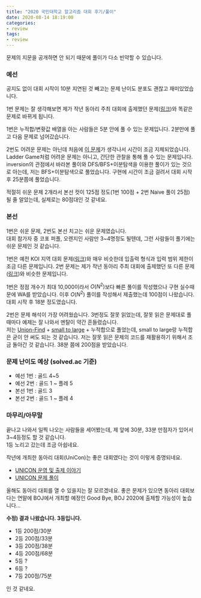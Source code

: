 ```yaml
---
title: "2020 국민대학교 알고리즘 대회 후기/풀이"
date: 2020-08-14 18:19:00
categories:
- review
tags:
- review
---
```


문제의 지문을 공개하면 안 되기 때문에 풀이가 다소 빈약할 수 있습니다.

### 예선
공지도 없이 대회 시작이 10분 지연된 것 빼고는 문제 난이도 분포도 괜찮고 재미있었습니다.

1번 문제는 잘 생각해보면 제가 작년 동아리 주최 대회에 출제했던 문제([링크](https://codeup.kr/problem.php?id=3095))와 똑같은 문제로 바뀌게 됩니다.

1번은 누적합/변홧값 배열을 아는 사람들은 5분 안에 풀 수 있는 문제입니다. 2분만에 풀고 다음 문제로 넘어갔습니다.

2번도 어려운 문제는 아닌데 처음에 [이 문제](https://www.acmicpc.net/problem/17971)가 생각나서 시간이 조금 지체되었습니다. Ladder Game처럼 어려운 문제는 아니고, 간단한 관찰을 통해 풀 수 있는 문제입니다.<br>
inversion의 관점에서 바라본 풀이와 DFS/BFS+이분탐색을 이용한 풀이가 있는 것으로 아는데, 저는 BFS+이분탐색으로 풀었습니다. 구현에 시간이 조금 걸려서 대회 시작 후 25분쯤에 풀었습니다.

적절히 쉬운 문제 2개라서 본선 컷이 125점 정도(1번 100점 + 2번 Naive 풀이 25점) 될 줄 알았는데, 실제로는 80점대인 것 같네요.

### 본선
1번은 쉬운 문제, 2번도 본선 치고는 쉬운 문제였습니다.<br>
대회 참가자 중 코포 퍼플, 오렌지인 사람만 3~4명정도 될텐데, 그런 사람들이 풀기에는 쉬운 문제인 것 같습니다.

1번은 예전 KOI 지역 대회 문제([링크](https://www.acmicpc.net/problem/10159))와 매우 비슷한데 입출력 형식과 입력 범위 제한이 조금 다른 문제입니다.
2번 문제는 제가 작년 동아리 주최 대회에 출제했던 또 다른 문제([링크](https://www.acmicpc.net/problem/17469))와 비슷한 문제입니다.

1번은 정점 개수가 최대 10,000이라서 $O(N^2)$보다 빠른 풀이를 작성했으나 구현 실수때문에 WA를 받았습니다. 이후 $O(N^2)$ 풀이를 작성해서 제출했는데 100점이 나왔습니다. 대회 시작 후 18분 정도였습니다.

2번은 문제 해석이 가장 어려웠습니다. 3번정도 잘못 읽었는데, 잘못 읽은 문제대로 풀 때마다 예제는 잘 나와서 멘탈이 약간 흔들렸습니다.<br>
저는 [Union-Find](/medium-algorithm/2019/01/01/UnionFind1/) + [small to large](/medium-algorithm/2019/09/23/small-to-large/) + 누적합으로 풀었는데, small to large랑 누적합은 굳이 안 써도 되는 것 같습니다. 저는 잘못 읽은 문제의 코드를 재활용하기 위해서 조금 돌아간 것 같습니다. 38분 쯤에 200점을 받았습니다.

### 문제 난이도 예상 (solved.ac 기준)
* 예선 1번 : 골드 4~5
* 예선 2번 : 골드 1 ~ 플레 5
* 본선 1번 : 골드 3
* 본선 2번 : 골드 1 ~ 플레 4

### 마무리/아무말
끝나고 나와서 일찍 나오는 사람들을 세어봤는데, 제 앞에 30분, 33분 만점자가 있어서 3~4등정도 할 것 같습니다.<bR>
1등 노리고 갔는데 조금 아쉽네요.

작년에 개최한 동아리 대회(UniCon)는 좋은 대회였다는 것이 이렇게 증명되네요.
* [UNICON 운영 및 출제 이야기](/review/2019/09/08/2019UniCon-Story/)
* [UNICON 문제 풀이](/sunrin-ps/2019/09/08/UniCon-Solution/)

올해도 동아리 대회를 열 수 있을지는 잘 모르겠네요. 좋은 문제가 있으면 동아리 대회보다는 연말에 BOJ에서 개최할 예정인 Good Bye, BOJ 2020에 출제할 가능성이 높습니다...

**수정) 결과 나왔습니다. 3등입니다.**
* 1등 200점/30분
* 2등 200점/33분
* 3등 200점/38분
* 4등 200점/68분
* 5등 ?
* 6등 ?
* 7등 200점/75분

인 것 같네요.
